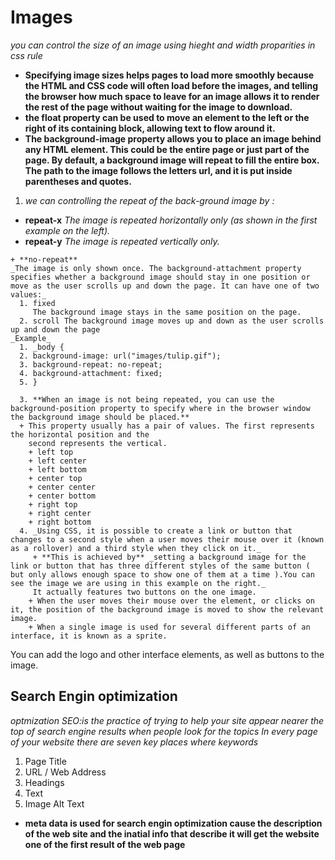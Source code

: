 # Images
_you can control the size of an image using hieght and width proparities in css rule_

+ **Specifying image sizes helps pages to load more smoothly because the HTML and CSS code will often load before the images, and telling the browser how much space to leave for an image allows it to render the rest of the page without waiting for the image to download.**
+ **the float property can be used to move an element to the left or the right of its containing block, allowing text to flow around it.**
+ **The background-image property allows you to place an image behind any HTML element. This could be the entire page or just part of the page. By default, a background image will repeat to fill the entire box. The path to the image follows the letters url, and it is put inside parentheses and quotes.**
 1. _we can controlling the repeat of the back-ground image by :_
   + **repeat-x**
      _The image is repeated horizontally only (as shown in the first example on the left)._
   + **repeat-y**
     _The image is repeated vertically only._

    + **no-repeat**
    _The image is only shown once. The background-attachment property specifies whether a background image should stay in one position or move as the user scrolls up and down the page. It can have one of two values:_
      1. fixed
         The background image stays in the same position on the page.
      2. scroll The background image moves up and down as the user scrolls up and down the page
    _Example_
      1. _body {
      2. background-image: url("images/tulip.gif");
      3. background-repeat: no-repeat;
      4. background-attachment: fixed;
      5. }
      
      3. **When an image is not being repeated, you can use the background-position property to specify where in the browser window the background image should be placed.**
      + This property usually has a pair of values. The first represents the horizontal position and the
        second represents the vertical.
        + left top
        + left center
        + left bottom
        + center top
        + center center
        + center bottom
        + right top
        + right center
        + right bottom
      4. _Using CSS, it is possible to create a link or button that changes to a second style when a user moves their mouse over it (known as a rollover) and a third style when they click on it._
         + **This is achieved by** _setting a background image for the link or button that has three different styles of the same button ( but only allows enough space to show one of them at a time ).You can see the image we are using in this example on the right._ 
         It actually features two buttons on the one image.
        + When the user moves their mouse over the element, or clicks on it, the position of the background image is moved to show the relevant image.
        + When a single image is used for several different parts of an interface, it is known as a sprite.
You can add the logo and other interface elements, as well as buttons to the image. 

## Search Engin optimization 
_optmization SEO:is the practice of trying to help your site appear nearer the top of search engine results when people look for the topics In every page of your website there are seven key places where keywords_
1. Page Title
2. URL / Web Address
3. Headings
4. Text
5. Image Alt Text 

+ **meta data is used for search engin optimization cause the description of the web site and the inatial info that describe it will get the website one of the first result of the web page**